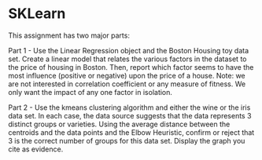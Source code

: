 # SKLearn
This assignment has two major parts:

Part 1 - Use the Linear Regression object and the Boston Housing toy data set. Create a linear model that relates the various factors in the dataset to the price of housing in Boston. Then, report which factor seems to have the most influence (positive or negative) upon the price of a house. Note: we are not interested in correlation coefficient or any measure of fitness. We only want the impact of any one factor in isolation.

Part 2 - Use the kmeans clustering algorithm and either the wine or the iris data set. In each case, the data source suggests that the data represents 3 distinct groups or varieties. Using the average distance between the centroids and the data points and the Elbow Heuristic, confirm or reject that 3 is the correct number of groups for this data set. Display the graph you cite as evidence.
